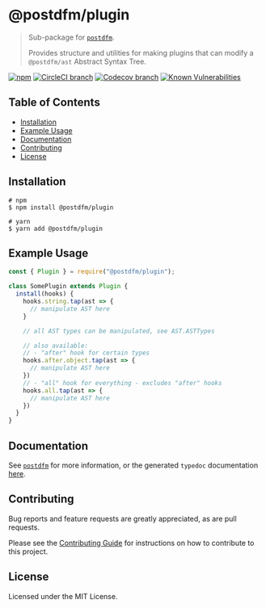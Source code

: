 # @postdfm/plugin

> Sub-package for [`postdfm`](https://github.com/spiltcoffee/postdfm).
>
> Provides structure and utilities for making plugins that can modify a `@postdfm/ast` Abstract Syntax Tree.

[![npm](https://img.shields.io/npm/v/@postdfm/plugin.svg?label=npm)](https://www.npmjs.com/package/@postdfm/plugin)
[![CircleCI branch](https://img.shields.io/circleci/project/github/spiltcoffee/postdfm/main.svg)](https://circleci.com)
[![Codecov branch](https://img.shields.io/codecov/c/gh/spiltcoffee/postdfm/main.svg)](https://codecov.io)
[![Known Vulnerabilities](https://snyk.io/test/github/spiltcoffee/postdfm/badge.svg?targetFile=packages/@postdfm/plugin/package.json)](https://snyk.io/test/github/spiltcoffee/postdfm?targetFile=packages/@postdfm/plugin/package.json)

## Table of Contents

- [Installation](#installation)
- [Example Usage](#example-usage)
- [Documentation](#documentation)
- [Contributing](#contributing)
- [License](#license)

## Installation

```shell
# npm
$ npm install @postdfm/plugin

# yarn
$ yarn add @postdfm/plugin
```

## Example Usage

```js
const { Plugin } = require("@postdfm/plugin");

class SomePlugin extends Plugin {
  install(hooks) {
    hooks.string.tap(ast => {
      // manipulate AST here
    }

    // all AST types can be manipulated, see AST.ASTTypes

    // also available:
    // - "after" hook for certain types
    hooks.after.object.tap(ast => {
      // manipulate AST here
    })
    // - "all" hook for everything - excludes "after" hooks
    hooks.all.tap(ast => {
      // manipulate AST here
    })
  }
}
```

## Documentation

See [`postdfm`](https://github.com/spiltcoffee/postdfm) for more information, or the generated `typedoc` documentation [here](https://spiltcoffee.com/docs/@postdfm/plugin/).

## Contributing

Bug reports and feature requests are greatly appreciated, as are pull requests.

Please see the [Contributing Guide](https://github.com/spiltcoffee/postdfm/blob/main/.github/CONTRIBUTING.md) for instructions on how to contribute to this project.

## License

Licensed under the MIT License.
